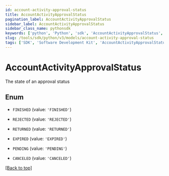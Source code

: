 ```yaml
---
id: account-activity-approval-status
title: AccountActivityApprovalStatus
pagination_label: AccountActivityApprovalStatus
sidebar_label: AccountActivityApprovalStatus
sidebar_class_name: pythonsdk
keywords: ['python', 'Python', 'sdk', 'AccountActivityApprovalStatus', 'AccountActivityApprovalStatus'] 
slug: /tools/sdk/python/v3/models/account-activity-approval-status
tags: ['SDK', 'Software Development Kit', 'AccountActivityApprovalStatus', 'AccountActivityApprovalStatus']
---
```


# AccountActivityApprovalStatus

The state of an approval status

## Enum

* `FINISHED` (value: `'FINISHED'`)

* `REJECTED` (value: `'REJECTED'`)

* `RETURNED` (value: `'RETURNED'`)

* `EXPIRED` (value: `'EXPIRED'`)

* `PENDING` (value: `'PENDING'`)

* `CANCELED` (value: `'CANCELED'`)

[[Back to top]](#) 

